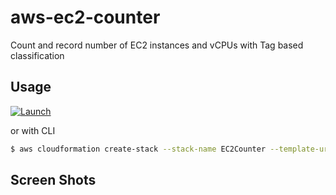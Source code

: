 # aws-ec2-counter

Count and record number of EC2 instances and vCPUs with Tag based classification

## Usage

[![Launch](https://s3.amazonaws.com/cloudformation-examples/cloudformation-launch-stack.png)](https://console.aws.amazon.com/cloudformation/home?#/stacks/new?stackName=EC2Counter&templateURL=https://midaisuk-public-templates.s3.amazonaws.com/aws-ec2-counter/aws-ec2-counter-build.yaml)

or with CLI

```bash
$ aws cloudformation create-stack --stack-name EC2Counter --template-url https://midaisuk-public-templates.s3.amazonaws.com/aws-ec2-counter/aws-ec2-counter-build.template --capabilities CAPABILITY_NAMED_IAM
```

## Screen Shots
